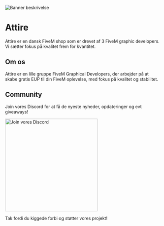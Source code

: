 ![Banner beskrivelse](https://cdn.discordapp.com/attachments/849684599156244480/1253051490847821977/jf_banner_8.png?ex=66751b63&is=6673c9e3&hm=cf1058055f356b578b707b9e1acf8df0859723533bf6a047a48a411a9a8dc09c&)


# Attire

Attire er en dansk FiveM shop som er drevet af 3 FiveM graphic developers. Vi sætter fokus på kvalitet frem for kvantitet. 

## Om os

Attire er en lille gruppe FiveM Graphical Developers, der arbejder på at skabe gratis EUP til din FiveM oplevelse, med fokus på kvalitet og stabilitet.

## Community

Join vores Discord for at få de nyeste nyheder, opdateringer og evt giveaways!

<a href="https://discord.gg/S9nYTAy65B" target="_blank">
    <img src="https://raw.githubusercontent.com/Attire-dk/Attire_images/507673d4cb530f4915a511a03aa4f6aeffd4fb17/68747470733a2f2f696d672e736869656c64732e696f2f646973636f72642f3831333033303935353539383038363137343f7374796c653d666f722d7468652d6261646765266c6f676f3d646973636f7264266c6162656c436f6c6f723d373238396461266c6f676f436f.svg?token=BJGWNEW7JQLINQSLOPJRO2LGNSGRY" alt="Join vores Discord" style="width: 300px; height: auto;">
</a>


Tak fordi du kiggede forbi og støtter vores projekt!

